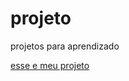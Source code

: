 # projeto
 projetos para aprendizado


<a href="https://dennernemethz.github.io/projeto/">esse e meu projeto</a>